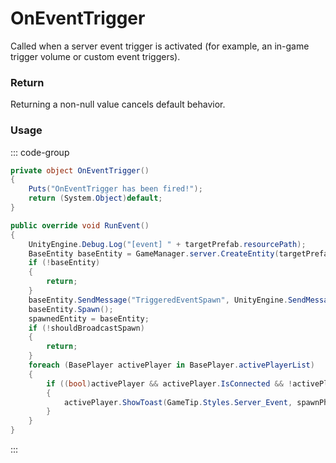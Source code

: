 # OnEventTrigger
<Badge type="info" text="Entity"/><Badge type="danger" text="Carbon Compatible"/><Badge type="warning" text="Oxide Compatible"/>
Called when a server event trigger is activated (for example, an in-game trigger volume or custom event triggers).

### Return
Returning a non-null value cancels default behavior.

### Usage
::: code-group
```csharp [Example]
private object OnEventTrigger()
{
	Puts("OnEventTrigger has been fired!");
	return (System.Object)default;
}
```
```csharp [Source — Assembly-CSharp @ TriggeredEventPrefab]
public override void RunEvent()
{
	UnityEngine.Debug.Log("[event] " + targetPrefab.resourcePath);
	BaseEntity baseEntity = GameManager.server.CreateEntity(targetPrefab.resourcePath);
	if (!baseEntity)
	{
		return;
	}
	baseEntity.SendMessage("TriggeredEventSpawn", UnityEngine.SendMessageOptions.DontRequireReceiver);
	baseEntity.Spawn();
	spawnedEntity = baseEntity;
	if (!shouldBroadcastSpawn)
	{
		return;
	}
	foreach (BasePlayer activePlayer in BasePlayer.activePlayerList)
	{
		if ((bool)activePlayer && activePlayer.IsConnected && !activePlayer.IsInTutorial)
		{
			activePlayer.ShowToast(GameTip.Styles.Server_Event, spawnPhrase, false);
		}
	}
}

```
:::

